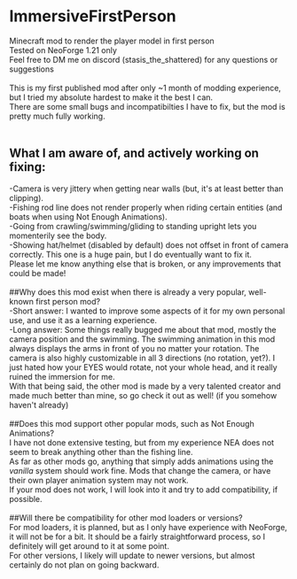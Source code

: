 # ImmersiveFirstPerson
Minecraft mod to render the player model in first person<br/>
Tested on NeoForge 1.21 only<br/>
Feel free to DM me on discord (stasis_the_shattered) for any questions or suggestions<br/>
<br/>
This is my first published mod after only ~1 month of modding experience, but I tried my absolute hardest to make it the best I can.<br/>
There are some small bugs and incompatibilties I have to fix, but the mod is pretty much fully working.<br/>
<br/>
## What I am aware of, and actively working on fixing:<br/>
  -Camera is very jittery when getting near walls (but, it's at least better than clipping).<br/>
  -Fishing rod line does not render properly when riding certain entities (and boats when using Not Enough Animations).<br/>
  -Going from crawling/swimming/gliding to standing upright lets you momenterily see the body.<br/>
  -Showing hat/helmet (disabled by default) does not offset in front of camera correctly. This one is a huge pain, but I do eventually want to fix it.<br/>
  Please let me know anything else that is broken, or any improvements that could be made!<br/>
<br/>
##Why does this mod exist when there is already a very popular, well-known first person mod?<br/>
  -Short answer: I wanted to improve some aspects of it for my own personal use, and use it as a learning experience.<br/>
  -Long answer: Some things really bugged me about that mod, mostly the camera position and the swimming. The swimming animation in this mod always displays the arms in front of you no matter your rotation. The camera is also highly customizable in all 3 directions (no 
  rotation, yet?). I just hated how your EYES would rotate, not your whole head, and it really ruined the immersion for me.<br/>
  With that being said, the other mod is made by a very talented creator and made much better than mine, so go check it out as well! (if you somehow haven't already)<br/>
<br/>
##Does this mod support other popular mods, such as Not Enough Animations?<br/>
  I have not done extensive testing, but from my experience NEA does not seem to break anything other than the fishing line.<br/>
  As far as other mods go, anything that simply adds animations using the *vanilla* system should work fine. Mods that change the camera, or have their own player animation system may not work.<br/> 
  If your mod does not work, I will look into it and try to add compatibility, if possible.<br/>
<br/>
##Will there be compatibility for other mod loaders or versions?<br/>
  For mod loaders, it is planned, but as I only have experience with NeoForge, it will not be for a bit. It should be a fairly straightforward process, so I definitely will get around to it at some point.<br/>
  For other versions, I likely will update to newer versions, but almost certainly do not plan on going backward.
